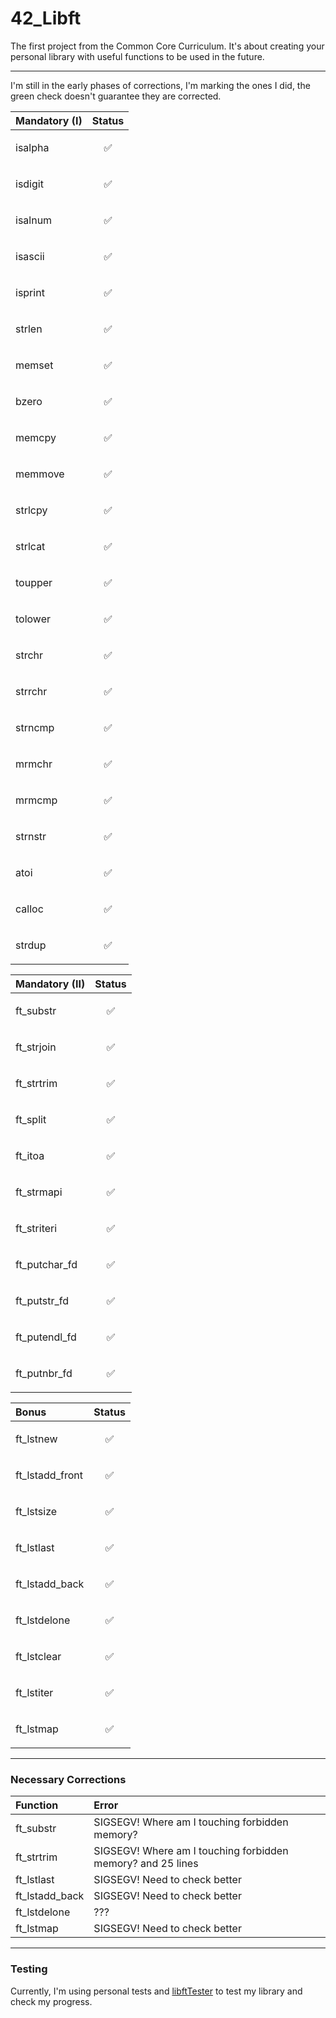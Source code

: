 # 42_Libft
The first project from the Common Core Curriculum. It's about creating your personal library with useful functions to be used in the future.

---

I'm still in the early phases of corrections, I'm marking the ones I did, the green check doesn't guarantee they are corrected.

| Mandatory (I) | Status     |
| :-------- | :------- |
| isalpha | <p align="center">✅</p> |
| isdigit | <p align="center">✅</p> |
| isalnum | <p align="center">✅</p> |
| isascii | <p align="center">✅</p> |
| isprint | <p align="center">✅</p> |
| strlen | <p align="center">✅</p> |
| memset | <p align="center">✅</p> |
| bzero | <p align="center">✅</p> |
| memcpy | <p align="center">✅</p> |
| memmove | <p align="center">✅</p> |
| strlcpy | <p align="center">✅</p> |
| strlcat | <p align="center">✅</p> |
| toupper | <p align="center">✅</p> |
| tolower | <p align="center">✅</p> |
| strchr | <p align="center">✅</p> |
| strrchr | <p align="center">✅</p> |
| strncmp | <p align="center">✅</p> |
| mrmchr | <p align="center">✅</p> |
| mrmcmp | <p align="center">✅</p> |
| strnstr | <p align="center">✅</p> |
| atoi | <p align="center">✅</p> |
| calloc | <p align="center">✅</p> |
| strdup | <p align="center">✅</p> |

| Mandatory (II) | Status     |
| :-------- | :------- |
| ft_substr | <p align="center">✅</p> |
| ft_strjoin | <p align="center">✅</p> |
| ft_strtrim | <p align="center">✅</p> |
| ft_split | <p align="center">✅</p> |
| ft_itoa | <p align="center">✅</p> |
| ft_strmapi | <p align="center">✅</p> |
| ft_striteri | <p align="center">✅</p> |
| ft_putchar_fd | <p align="center">✅</p> |
| ft_putstr_fd | <p align="center">✅</p> |
| ft_putendl_fd | <p align="center">✅</p> |
| ft_putnbr_fd | <p align="center">✅</p> |

| Bonus | Status     |
| :-------- | :------- |
| ft_lstnew | <p align="center">✅</p> |
| ft_lstadd_front | <p align="center">✅</p> |
| ft_lstsize | <p align="center">✅</p> |
| ft_lstlast | <p align="center">✅</p> |
| ft_lstadd_back | <p align="center">✅</p> |
| ft_lstdelone | <p align="center">✅</p> |
| ft_lstclear | <p align="center">✅</p> |
| ft_lstiter | <p align="center">✅</p> |
| ft_lstmap | <p align="center">✅</p> |

---

### Necessary Corrections
| Function | Error     |
| :-------- | :------- |
| ft_substr | SIGSEGV! Where am I touching forbidden memory? |
| ft_strtrim | SIGSEGV! Where am I touching forbidden memory? and 25 lines|
| ft_lstlast | SIGSEGV! Need to check better |
| ft_lstadd_back | SIGSEGV! Need to check better |
| ft_lstdelone | ??? |
| ft_lstmap | SIGSEGV! Need to check better |

---

### Testing
Currently, I'm using personal tests and [libftTester](https://github.com/Tripouille/libftTester) to test my library and check my progress.
